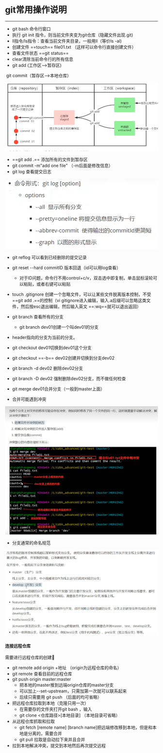 # git常用操作说明

---

- git bash 命令行窗口
- 执行 git init 指令，则当前文件夹变为git仓库（隐藏文件出现.git)
- ll指令/ls指令：查看当前文件夹目录，一般用ll（等价ls -al)
- 创建文件 ==touch== file01.txt  （这样可以命令行直接创建文件）
- 查看文件状态 ==git status==
- clear清除当前命令行的所有信息
- git add (工作区-->暂存区)

​	    git commit（暂存区-->本地仓库）

![image-20240915163829482](git.assets/image-20240915163829482-1726389521467-1.png)

- ==git add .== 添加所有的文件到暂存区
- git commit -m"add one file" （-m后面是修改信息）
- git log 查看提交日志<!--可以设置别名使得长指令变短-->

![image-20240915172052470](git.assets/image-20240915172052470.png)

- git reflog 可以看到已经删除的提交记录
- git reset --hard commitID 版本回退（id可以用log查看）
  - 对于ID问题，命令行不用control+c/v，双击选中即复制，单击鼠标滚轮可以粘贴，或者右键可以粘贴

- touch .gitignore 创建一个忽略文件，可以让某些文件脱离版本控制，不受==git add .==的控制（vi gitignore进入编辑，输入.a后缀可以忽略这类文件，然后按esc退出编辑，然后输入英文 ==:wq==就可以退出返回）
- git branch 查看所有的分支
  - git branch dev01创建一个叫dev01的分支
-  header指向的分支为当前的分支。
  - git checkout dev01切换到dev01这个分支

- git checkout ==-b== dev02创建并切换到分支dev02
- git branch -d dev02 删除dev02分支
- git branch -D dev02 强制删除dev02分支，而不做任何检查
- git merge dev01合并分支（一般到master上面）
- 合并可能遇到冲突

![image-20240915194642067](git.assets/image-20240915194642067.png)

- 分支通常的命名规范

![image-20240915195139537](git.assets/image-20240915195139537.png)

#### 连接远程仓库

需要进行远程仓库的创建:star2:

- git remote add origin +地址    （origin为远程仓库的命名）
- git remote 查看目前的远程仓库
- git push origin master:master 
  - 把本地的master推到远端origin仓库的master分支
  - 可以加上--set-upstream，只需加第一次就可以联系起来
  - 后续只需要用 git push （后面的均可省略） 
- 把远程仓库拉取到本地（克隆只用一次）
  - 在需要存的文件夹打开git bash ，输入
  - git clone <仓库路径>[本地目录]  （本地目录可省略）
- 从远程仓库抓取和拉取
  - git fetch [remote name] [branch name]把远端修改移到本地，但是和本地是分离的，需要合并
  - git pull 拉取是自动拉下来并且合并
- 拉到本地解决冲突，提交到本地然后再次提交远程